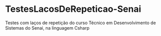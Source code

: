 # TestesLacosDeRepeticao-Senai

Testes com laços de repetição do curso Técnico em Desenvolvimento de Sistemas do Senai, na linguagem Csharp
